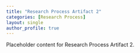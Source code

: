 ```yaml
---
title: "Research Process Artifact 2"
categories: [Research Process]
layout: single
author_profile: true
---
```

Placeholder content for Research Process Artifact 2.
